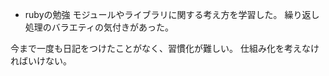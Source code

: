 - rubyの勉強
モジュールやライブラリに関する考え方を学習した。
繰り返し処理のバラエティの気付きがあった。

今まで一度も日記をつけたことがなく、習慣化が難しい。
仕組み化を考えなければいけない。